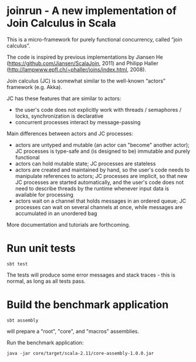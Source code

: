 # joinrun - A new implementation of Join Calculus in Scala
This is a micro-framework for purely functional concurrency, called “join calculus”.

The code is inspired by previous implementations by Jiansen He (https://github.com/Jiansen/ScalaJoin, 2011)
and Philipp Haller (http://lampwww.epfl.ch/~phaller/joins/index.html, 2008).

Join calculus (JC) is somewhat similar to the well-known “actors” framework (e.g. Akka).

JC has these features that are similar to actors:

- the user's code does not explicitly work with threads / semaphores / locks, synchronization is declarative
- concurrent processes interact by message-passing

Main differences between actors and JC processes:

- actors are untyped and mutable (an actor can "become" another actor); JC processes is type-safe and (is designed to be) immutable and purely functional
- actors can hold mutable state; JC processes are stateless
- actors are created and maintained by hand, so the user's code needs to manipulate references to actors;
JC processes are implicit, so that new JC processes are started automatically, and the user's code does not need to describe threads
by the runtime whenever input data is available for processing
- actors wait on a channel that holds messages in an ordered queue; JC processes can wait on several channels at once,
while messages are accumulated in an unordered bag

More documentation and tutorials are forthcoming.

# Run unit tests

`sbt test`

The tests will produce some error messages and stack traces - this is normal, as long as all tests pass.

# Build the benchmark application

```
sbt assembly
```
will prepare a "root", "core", and "macros" assemblies.

Run the benchmark application:

`java -jar core/target/scala-2.11/core-assembly-1.0.0.jar`
